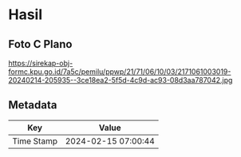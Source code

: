 # Hasil

## Foto C Plano

https://sirekap-obj-formc.kpu.go.id/7a5c/pemilu/ppwp/21/71/06/10/03/2171061003019-20240214-205935--3ce18ea2-5f5d-4c9d-ac93-08d3aa787042.jpg


## Metadata

| Key        | Value               |
| ---------- | ------------------- |
| Time Stamp | 2024-02-15 07:00:44 |



